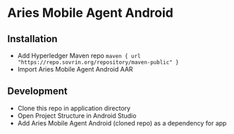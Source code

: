 # Aries Mobile Agent Android

## Installation
* Add Hyperledger Maven repo `maven { url "https://repo.sovrin.org/repository/maven-public" }`
* Import Aries Mobile Agent Android AAR

## Development
* Clone this repo in application directory
* Open Project Structure in Android Studio
* Add Aries Mobile Agent Android (cloned repo) as a dependency for app

